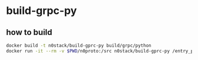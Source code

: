 # build-grpc-py

## how to build

```sh
docker build -t n0stack/build-gprc-py build/grpc/python
docker run -it --rm -v $PWD/n0proto:/src n0stack/build-gprc-py /entry_point.sh
```

